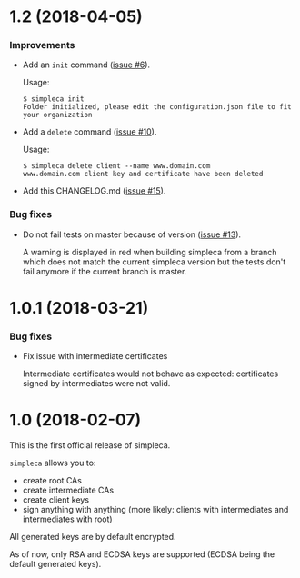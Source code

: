 # 1.2 (2018-04-05)

### Improvements

- Add an `init` command ([issue #6](https://github.com/akaoj/simpleca/issues/6)).

  Usage:
  ```
  $ simpleca init
  Folder initialized, please edit the configuration.json file to fit your organization
  ```
- Add a `delete` command ([issue #10](https://github.com/akaoj/simpleca/issues/10)).

  Usage:
  ```
  $ simpleca delete client --name www.domain.com
  www.domain.com client key and certificate have been deleted
  ```
- Add this CHANGELOG.md ([issue #15](https://github.com/akaoj/simpleca/issues/15)).

### Bug fixes

- Do not fail tests on master because of version ([issue #13](https://github.com/akaoj/simpleca/issues/13)).

  A warning is displayed in red when building simpleca from a branch which does not match the current simpleca version
  but the tests don't fail anymore if the current branch is master.



# 1.0.1 (2018-03-21)

### Bug fixes

- Fix issue with intermediate certificates

  Intermediate certificates would not behave as expected: certificates signed by intermediates were not valid.



# 1.0 (2018-02-07)

This is the first official release of simpleca.

`simpleca` allows you to:
- create root CAs
- create intermediate CAs
- create client keys
- sign anything with anything (more likely: clients with intermediates and intermediates with root)

All generated keys are by default encrypted.

As of now, only RSA and ECDSA keys are supported (ECDSA being the default generated keys).
